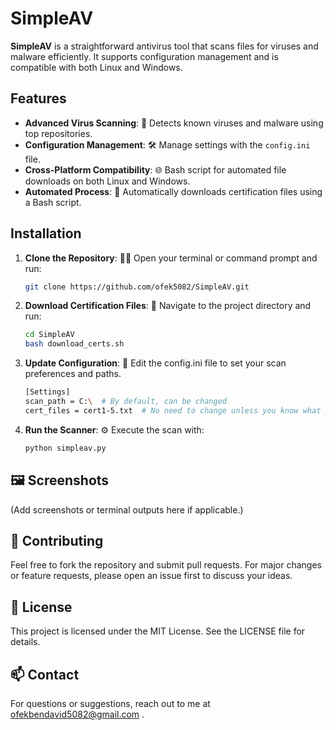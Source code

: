 # SimpleAV

**SimpleAV** is a straightforward antivirus tool that scans files for viruses and malware efficiently. It supports configuration management and is compatible with both Linux and Windows.

## Features

- **Advanced Virus Scanning**: 🦠 Detects known viruses and malware using top repositories.
- **Configuration Management**: 🛠️ Manage settings with the `config.ini` file.
- **Cross-Platform Compatibility**: 🌐 Bash script for automated file downloads on both Linux and Windows.
- **Automated Process**: 🔄 Automatically downloads certification files using a Bash script.

## Installation

1. **Clone the Repository**: 🧑‍💻
 Open your terminal or command prompt and run:
   ```bash
   git clone https://github.com/ofek5082/SimpleAV.git

   
 2. **Download Certification Files**: 🚀
    Navigate to the project directory and run:
    ```bash
    cd SimpleAV
    bash download_certs.sh

3. **Update Configuration**: 📝 Edit the config.ini file to set your scan preferences and paths.

    ```bash
    [Settings]
    scan_path = C:\  # By default, can be changed
    cert_files = cert1-5.txt  # No need to change unless you know what you're doing

 4. **Run the Scanner**: ⚙️ Execute the scan with:
     ```bash
     python simpleav.py

## **🖼️ Screenshots**
(Add screenshots or terminal outputs here if applicable.)

## **🤝 Contributing**
Feel free to fork the repository and submit pull requests. For major changes or feature requests, please open an issue first to discuss your ideas.

## **📜 License**
This project is licensed under the MIT License. See the LICENSE file for details.

## **📫 Contact**
For questions or suggestions, reach out to me at ofekbendavid5082@gmail.com .
